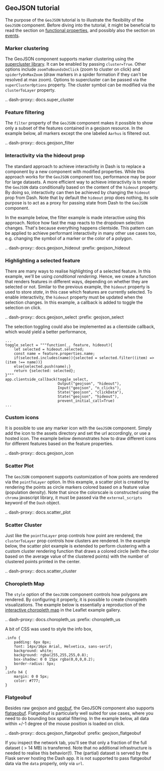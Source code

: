 ## GeoJSON tutorial

The purpose of the `GeoJSON` tutorial is to illustrate the flexibility of the `GeoJSON` component. Before diving into the tutorial, it might be beneficial to read the section on [functional properties](/docs/func_props), and possibly also the section on [events](/docs/events).

### Marker clustering

The GeoJSON component supports marker clustering using the [supercluster library](https://github.com/mapbox/supercluster). It can be enabled by passing `cluster=True`. Other options include `zoomToBoundsOnClick` (zoom to cluster on click) and `spiderfyOnMaxZoom` (draw markers in a spider formation if they can't be resolved at max zoom). Options to supercluster can be passed via the `superClusterOptions` property. The cluster symbol can be modified via the `clusterToLayer` property.

.. dash-proxy:: docs.super_cluster

### Feature filtering

The `filter` property of the `GeoJSON` component makes it possible to show only a subset of the features contained in a geojson resource. In the example below, all markers except the one labeled `Aarhus` is filtered out.

.. dash-proxy:: docs.geojson_filter

### Interactivity via the hideout prop

The standard approach to achieve interactivity in Dash is to replace a component by a new component with modified properties. While this approach works for the `GeoJSON` component too, performance may be poor for large datasets. A more efficient way to achieve interactivity is to render the `GeoJSON` data conditionally based on the content of the `hideout` property. By doing so, interactivity can then be achieved by changing the `hideout` prop from Dash. Note that by default the `hideout` prop does nothing, its sole purpose is to act as a proxy for passing state from Dash to the `GeoJSON` component.

In the example below, the filter example is made interactive using this approach. Notice how fast the map reacts to the dropdown selection changes. That's because everything happens clientside. This pattern can be applied to achieve performant interactivity in many other use cases too, e.g. changing the symbol of a marker or the color of a polygon.  

.. dash-proxy:: docs.geojson_hideout
   :prefix: geojson_hideout

### Highlighting a selected feature

There are many ways to realise highlighting of a selected feature. In this example, we'll be using _conditional rendering_. Hence, we create a function that renders features in different ways, depending on whether they are selected or not. Similar to the previous example, the `hideout` property is used to store _state_, in this case which features are currently selected. To enable interactivity, the `hideout` property must be updated when the selection changes. In this example, a callback is added to toggle the selection on click.

.. dash-proxy:: docs.geojson_select
   :prefix: geojson_select

The selection toggling could also be implemented as a clientside callback, which would yield a better performance,

    ...
    toggle_select = """function(_, feature, hideout){
        let selected = hideout.selected;
        const name = feature.properties.name;
        if(selected.includes(name)){selected = selected.filter((item) => (item !== name))}
        else{selected.push(name);}
        return {selected: selected};
    }"""
    app.clientside_callback(toggle_select,
                            Output("geojson", "hideout"),
                            Input("geojson", "n_clicks"),
                            State("geojson", "clickData"),
                            State("geojson", "hideout"),
                            prevent_initial_call=True)
    ...

### Custom icons

It is possible to use any marker icon with the `GeoJSON` component. Simply add the icon to the assets directory and set the url accordingly, or use a hosted icon. The example below demonstrates how to draw different icons for different features based on the feature properties.

.. dash-proxy:: docs.geojson_icon

### Scatter Plot

The `GeoJSON` component supports customization of how points are rendered via the `pointToLayer` option. In this example, a scatter plot is created by rendering the points as circle markers colored based on a feature value (population density). Note that since the colorscale is constructed using the `chroma` javascript library, it must be passed via the `external_scripts` keyword of the `Dash` object.

.. dash-proxy:: docs.scatter_plot

### Scatter Cluster

Just like the `pointToLayer` prop controls how point are rendered, the `clusterToLayer` prop controls how clusters are rendered. In the example below, the scatter plot example is extended to perform clustering with a custom cluster rendering function that draws a colored circle (with the color based on the average value of the clustered points) with the number of clustered points printed in the center.

.. dash-proxy:: docs.scatter_cluster


### Choropleth Map

The `style` option of the `GeoJSON` component controls how polygons are rendered. By configuring it properly, it is possible to create choropleth visualizations. The example below is essentially a reproduction of the [interactive choropleth map](https://leafletjs.com/examples/choropleth/) in the Leaflet example gallery. 

.. dash-proxy:: docs.choropleth_us
   :prefix: choropleth_us

A bit of CSS was used to style the info box,

    .info {
        padding: 6px 8px;
        font: 14px/16px Arial, Helvetica, sans-serif;
        background: white;
        background: rgba(255,255,255,0.8);
        box-shadow: 0 0 15px rgba(0,0,0,0.2);
        border-radius: 5px;
    }
    .info h4 {
        margin: 0 0 5px;
        color: #777;
    }

### Flatgeobuf

Besides raw geojson and [geobuf](https://github.com/mapbox/geobuf), the GeoJSON component also supports [flatgeobuf](http://flatgeobuf.org/). Flatgeobuf is particularly well suited for use cases, where you need to do bounding box spatial filtering. In the example below, 
all data within +/-1 degree of the mouse position is loaded on click. 

.. dash-proxy:: docs.geojson_flatgeobuf
   :prefix: geojson_flatgeobuf

If you inspect the network tab, you'll see that only a fraction of the full dataset ( > 14 MB) is transferred. Note that no additional infrastructure is needed to realise this behavior(!). The (partial) dataset is served by the Flask server hosting the Dash app. It is not supported to pass flatgeobuf data via the `data` properly, only via `url`.

